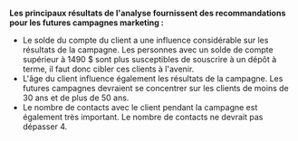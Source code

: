 **Les principaux résultats de l'analyse fournissent des recommandations pour les futures campagnes marketing :** <br>

- Le solde du compte du client a une influence considérable sur les résultats de la campagne. Les personnes avec un solde de compte supérieur à 1490 $ sont plus susceptibles de souscrire à un dépôt à terme, il faut donc cibler ces clients à l'avenir.<br>
- L'âge du client influence également les résultats de la campagne. Les futures campagnes devraient se concentrer sur les clients de moins de 30 ans et de plus de 50 ans.<br>
- Le nombre de contacts avec le client pendant la campagne est également très important. Le nombre de contacts ne devrait pas dépasser 4.
